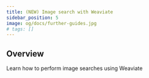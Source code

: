 ```yaml
---
title: (NEW) Image search with Weaviate
sidebar_position: 5
image: og/docs/further-guides.jpg
# tags: []
---
```


## Overview

Learn how to perform image searches using Weaviate

<!-- TODO: Finish this page! -->
<!-- :::caution This page is under construction.
::: -->
